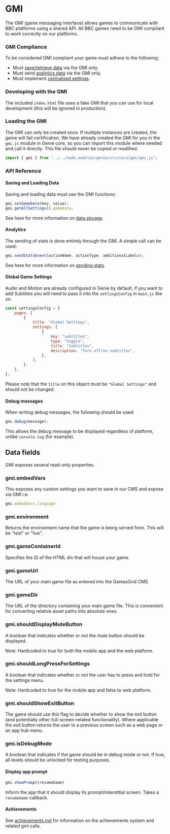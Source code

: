 # GMI

The GMI (game messaging interface) allows games to communicate with BBC platforms using a shared API. All BBC games need to be GMI compliant to work correctly on our platforms.

### GMI Compliance
To be considered GMI compliant your game must adhere to the following:

* Must [save/retrieve data](#saving-and-loading-data) via the GMI only.
* Must send [analytics data](#analytics) via the GMI only.
* Must implement [centralised settings](settings.md).

### Developing with the GMI

The included `index.html` file uses a fake GMI that you can use for local development (this will be ignored in production).

### Loading the GMI

The GMI can only be created once. If multiple instances are created, the game will fail certification. We have already created the GMI for you in the `gmi.js` module in Genie core, so you can import this module where needed and call it directly. This file should never be copied or modified.

```javascript
import { gmi } from "../../node_modules/genie/src/core/gmi/gmi.js";

```

### API Reference

#### Saving and Loading Data

Saving and loading data must use the GMI functions:

```javascript
gmi.setGameData(key, value);
gmi.getAllSettings().gameData;
```

See here for more information on [data storage](data-storage.md).

#### Analytics

The sending of stats is done entirely through the GMI. A simple call can be used:

```javascript
gmi.sendStatsEvent(actionName, actionType, additionalLabels);
```

See here for more information on [sending stats](stats.md).

#### Global Game Settings



Audio and Motion are already configured in Genie by default, if you want to add Subtitles you will need to pass it into the `settingsConfig` in `main.js` like so:

```javascript
const settingsConfig = {
    pages: [
        {
            title: "Global Settings",
            settings: [
                {
                    key: "subtitles",
                    type: "toggle",
                    title: "Subtitles",
                    description: "Turn off/on subtitles",
                },
            ],
        },
    ],
};
```

Please note that the `title` on this object must be `"Global Settings"` and should not be changed.

#### Debug messages

When writing debug messages, the following should be used:

```javascript
gmi.debug(message);
```

This allows the debug message to be displayed regardless of platform, unlike `console.log` (for example).

## Data fields

GMI exposes several read-only properties.

### gmi.embedVars
This exposes any custom settings you want to save in our CMS and expose via GMI
i.e.

```javascript
gmi.embedVars.language
```

### gmi.environment
Returns the environment name that the game is being served from. This will be
"test" or "live".

### gmi.gameContainerId
Specifies the ID of the HTML div that will house your game.

### gmi.gameUrl
The URL of your main game file as entered into the GamesGrid CMS.

### gmi.gameDir
The URL of the directory containing your main game file. This is convenient for
converting relative asset paths into absolute ones.

### gmi.shouldDisplayMuteButton
A boolean that indicates whether or not the mute button should be displayed.

Note: Hardcoded to true for both the mobile app and the web platform.

### gmi.shouldLongPressForSettings
A boolean that indicates whether or not the user has to press and hold for the
settings menu.

Note: Hardcoded to true for the mobile app and false to web platform.

### gmi.shouldShowExitButton
The game should use this flag to decide whether to show the exit button (and
potentially other full-screen-related functionality). Where applicable the exit
button returns the user to a previous screen such as a web page or an app hub menu.

### gmi.isDebugMode
A boolean that indicates if the game should be in debug mode or not. If true,
all levels should be unlocked for testing purposes.

#### Display app prompt

```javascript
gmi.showPrompt(resumeGame)
```

Inform the app that it should display its prompt/interstitial screen. Takes a `resumeGame` callback.

#### Achievements
See [achievements.md](achievements.md) for information on the achievements system and related gmi calls.


